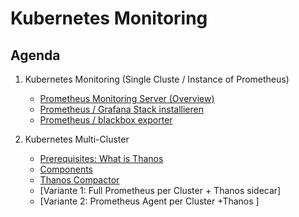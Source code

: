 # Kubernetes Monitoring 

## Agenda 

  1. Kubernetes Monitoring (Single Cluste / Instance of Prometheus) 
     * [Prometheus Monitoring Server (Overview)](prometheus/overview.md)
     * [Prometheus / Grafana Stack installieren](prometheus-grafana/install-with-helm.md)
     * [Prometheus / blackbox exporter](prometheus-grafana/z_blackbox-exporter.md)

  1. Kubernetes Multi-Cluster
     * [Prerequisites: What is Thanos](thanos/what-is-thanos.md)
     * [Components](thanos/components.md)
     * [Thanos Compactor](thanos/compactor.md)
     * [Variante 1: Full Prometheus per Cluster + Thanos sidecar]
     * [Variante 2: Prometheus Agent per Cluster +Thanos ]
   
  


